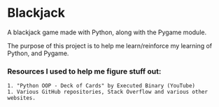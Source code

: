 # Blackjack

A blackjack game made with Python, along with the Pygame module.

The purpose of this project is to help me learn/reinforce my learning of Python,
and Pygame.

### Resources I used to help me figure stuff out:
    1. "Python OOP - Deck of Cards" by Executed Binary (YouTube)
    1. Various GitHub repositories, Stack Overflow and various other websites.